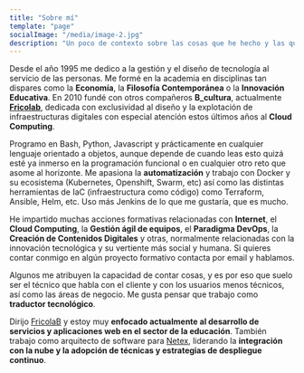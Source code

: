 ```yaml
---
title: "Sobre mí"
template: "page"
socialImage: "/media/image-2.jpg"
description: "Un poco de contexto sobre las cosas que he hecho y las que me gustaría hacer."
---
```


Desde el año 1995 me dedico a la gestión y el diseño de tecnología al servicio de las personas. Me formé en la academia en disciplinas tan dispares como la **Economía**, la **Filosofía Contemporánea** o la **Innovación Educativa**. En 2010 fundé con otros compañeros **B_cultura**, actualmente [**Fricolab**](https://fricolab.com), dedicada con exclusividad al diseño y la explotación de infraestructuras digitales con especial atención estos últimos años al **Cloud Computing**.

Programo en Bash, Python, Javascript y prácticamente en cualquier lenguaje orientado a objetos, aunque depende de cuando leas esto quizá esté ya inmerso en la programación funcional o en cualquier otro reto que asome al horizonte. Me apasiona la **automatización** y trabajo con Docker y su ecosistema (Kubernetes, Openshift, Swarm, etc) así como las distintas herramientas de IaC (infraestructura como código) como Terraform, Ansible, Helm, etc. Uso más Jenkins de lo que me gustaría, que es mucho.

He impartido muchas acciones formativas relacionadas con **Internet**, el **Cloud Computing**, la **Gestión ágil de equipos**, el **Paradigma DevOps**, la **Creación de Contenidos Digitales** y otras, normalmente relacionadas con la innovación tecnológica y su vertiente más social y humana. Si quieres contar conmigo en algún proyecto formativo contacta por email y hablamos.

Algunos me atribuyen la capacidad de contar cosas, y es por eso que suelo ser el técnico que habla con el cliente y con los usuarios menos técnicos, así como las áreas de negocio. Me gusta pensar que trabajo como **traductor tecnológico**.

Dirijo [FricolaB](https://fricolab.com) y estoy muy **enfocado actualmente al desarrollo de servicios y aplicaciones web en el sector de la educación**. También trabajo como arquitecto de software para [Netex](https://www.netexlearning.com), liderando la **integración con la nube y la adopción de técnicas y estrategias de despliegue continuo**.
